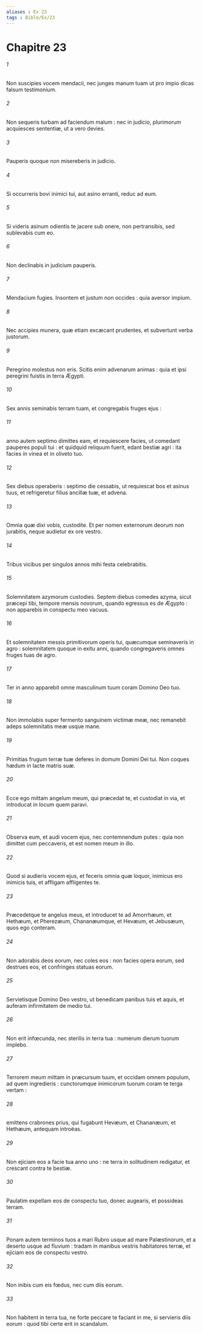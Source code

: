 ```yaml
---
aliases : Ex 23
tags : Bible/Ex/23
---
```


# Chapitre 23

###### 1
Non suscipies vocem mendacii, nec junges manum tuam ut pro impio dicas falsum testimonium.
###### 2
Non sequeris turbam ad faciendum malum : nec in judicio, plurimorum acquiesces sententiæ, ut a vero devies.
###### 3
Pauperis quoque non misereberis in judicio.
###### 4
Si occurreris bovi inimici tui, aut asino erranti, reduc ad eum.
###### 5
Si videris asinum odientis te jacere sub onere, non pertransibis, sed sublevabis cum eo.
###### 6
Non declinabis in judicium pauperis.
###### 7
Mendacium fugies. Insontem et justum non occides : quia aversor impium.
###### 8
Nec accipies munera, quæ etiam excæcant prudentes, et subvertunt verba justorum.
###### 9
Peregrino molestus non eris. Scitis enim advenarum animas : quia et ipsi peregrini fuistis in terra Ægypti.
###### 10
Sex annis seminabis terram tuam, et congregabis fruges ejus :
###### 11
anno autem septimo dimittes eam, et requiescere facies, ut comedant pauperes populi tui : et quidquid reliquum fuerit, edant bestiæ agri : ita facies in vinea et in oliveto tuo.
###### 12
Sex diebus operaberis : septimo die cessabis, ut requiescat bos et asinus tuus, et refrigeretur filius ancillæ tuæ, et advena.
###### 13
Omnia quæ dixi vobis, custodite. Et per nomen externorum deorum non jurabitis, neque audietur ex ore vestro.
###### 14
Tribus vicibus per singulos annos mihi festa celebrabitis.
###### 15
Solemnitatem azymorum custodies. Septem diebus comedes azyma, sicut præcepi tibi, tempore mensis novorum, quando egressus es de Ægypto : non apparebis in conspectu meo vacuus.
###### 16
Et solemnitatem messis primitivorum operis tui, quæcumque seminaveris in agro : solemnitatem quoque in exitu anni, quando congregaveris omnes fruges tuas de agro.
###### 17
Ter in anno apparebit omne masculinum tuum coram Domino Deo tuo.
###### 18
Non immolabis super fermento sanguinem victimæ meæ, nec remanebit adeps solemnitatis meæ usque mane.
###### 19
Primitias frugum terræ tuæ deferes in domum Domini Dei tui. Non coques hædum in lacte matris suæ.
###### 20
Ecce ego mittam angelum meum, qui præcedat te, et custodiat in via, et introducat in locum quem paravi.
###### 21
Observa eum, et audi vocem ejus, nec contemnendum putes : quia non dimittet cum peccaveris, et est nomen meum in illo.
###### 22
Quod si audieris vocem ejus, et feceris omnia quæ loquor, inimicus ero inimicis tuis, et affligam affligentes te.
###### 23
Præcedetque te angelus meus, et introducet te ad Amorrhæum, et Hethæum, et Pherezæum, Chananæumque, et Hevæum, et Jebusæum, quos ego conteram.
###### 24
Non adorabis deos eorum, nec coles eos : non facies opera eorum, sed destrues eos, et confringes statuas eorum.
###### 25
Servietisque Domino Deo vestro, ut benedicam panibus tuis et aquis, et auferam infirmitatem de medio tui.
###### 26
Non erit infœcunda, nec sterilis in terra tua : numerum dierum tuorum implebo.
###### 27
Terrorem meum mittam in præcursum tuum, et occidam omnem populum, ad quem ingredieris : cunctorumque inimicorum tuorum coram te terga vertam :
###### 28
emittens crabrones prius, qui fugabunt Hevæum, et Chananæum, et Hethæum, antequam introëas.
###### 29
Non ejiciam eos a facie tua anno uno : ne terra in solitudinem redigatur, et crescant contra te bestiæ.
###### 30
Paulatim expellam eos de conspectu tuo, donec augearis, et possideas terram.
###### 31
Ponam autem terminos tuos a mari Rubro usque ad mare Palæstinorum, et a deserto usque ad fluvium : tradam in manibus vestris habitatores terræ, et ejiciam eos de conspectu vestro.
###### 32
Non inibis cum eis fœdus, nec cum diis eorum.
###### 33
Non habitent in terra tua, ne forte peccare te faciant in me, si servieris diis eorum : quod tibi certe erit in scandalum.
